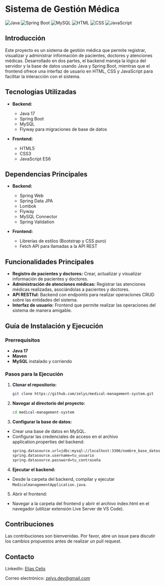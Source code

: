 # Sistema de Gestión Médica

![Java](https://img.shields.io/badge/Java-17-orange)
![Spring Boot](https://img.shields.io/badge/Spring%20Boot-3.3.4-brightgreen)
![MySQL](https://img.shields.io/badge/MySQL-v8.0-blue)
![HTML](https://img.shields.io/badge/HTML-5-red)
![CSS](https://img.shields.io/badge/CSS-3-blue)
![JavaScript](https://img.shields.io/badge/JavaScript-ES6-yellow)

## Introducción

Este proyecto es un sistema de gestión médica que permite registrar, visualizar y administrar información de pacientes,
doctores y atenciones médicas. Desarrollado en dos partes, el backend maneja la lógica del servidor y la base de datos
usando Java y Spring Boot, mientras que el frontend ofrece una interfaz de usuario en HTML, CSS y JavaScript para
facilitar la interacción con el sistema.

## Tecnologías Utilizadas

- **Backend:**
    - Java 17
    - Spring Boot
    - MySQL
    - Flyway para migraciones de base de datos

- **Frontend:**
    - HTML5
    - CSS3
    - JavaScript ES6

## Dependencias Principales

- **Backend:**
    - Spring Web
    - Spring Data JPA
    - Lombok
    - Flyway
    - MySQL Connector
    - Spring Validation

- **Frontend:**
    - Librerías de estilos (Bootstrap y CSS puro)
    - Fetch API para llamadas a la API REST

## Funcionalidades Principales

- **Registro de pacientes y doctores:** Crear, actualizar y visualizar información de pacientes y doctores.
- **Administración de atenciones médicas:** Registrar las atenciones médicas realizadas, asociándolas a pacientes y
  doctores.
- **API RESTful:** Backend con endpoints para realizar operaciones CRUD sobre las entidades del sistema.
- **Interfaz de usuario:** Frontend que permite realizar las operaciones del sistema de manera amigable.

## Guía de Instalación y Ejecución

### Prerrequisitos

- **Java 17**
- **Maven**
- **MySQL** instalado y corriendo

### Pasos para la Ejecución

1. **Clonar el repositorio:**
   ```bash
   git clone https://github.com/zelys/medical-management-system.git
2. **Navegar al directorio del proyecto:**
   ```bash
   cd medical-management-system
3. **Configurar la base de datos:**

- Crear una base de datos en MySQL.
- Configurar las credenciales de acceso en el archivo application.properties del backend:
    ```bash
    spring.datasource.url=jdbc:mysql://localhost:3306/nombre_base_datos
    spring.datasource.username=tu_usuario
    spring.datasource.password=tu_contraseña

4. **Ejecutar el backend:**

- Desde la carpeta del backend, compilar y ejecutar `MedicalmanagementApplication.java`.

5. Abrir el frontend:

- Navegar a la carpeta del frontend y abrir el archivo index.html en el navegador (utilizar extensión Live Server de VS Code).

## Contribuciones

Las contribuciones son bienvenidas. Por favor, abre un issue para discutir los cambios propuestos antes de realizar un
pull request.

## Contacto

LinkedIn: [Elias Celis](https://www.linkedin.com/in/ecelis/)

Correo electrónico: zelys.dev@gmail.com
